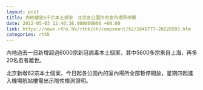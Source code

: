 ```yaml
---
layout: post
title: 內地增逾6千宗本土感染　北京各公園內的室內場所停開
date: 2022-05-03 12:40:36.000000000 +08:00
link: https://news.rthk.hk/rthk/ch/component/k2/1646777-20220503.htm
categories: rthk
---
```


內地過去一日新增超過6000宗新冠病毒本土個案，其中5600多宗來自上海，再多20名患者離世。

北京新增62宗本土個案，今日起各公園內的室內場所全部暫停開放，星期四起進入機場航站樓需出示陰性檢測證明。
